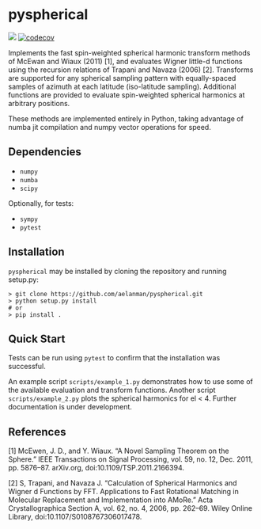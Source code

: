 # pyspherical


![](https://github.com/RadioAstronomySoftwareGroup/pyspherical/workflows/Tests/badge.svg?branch=master)
[![codecov](https://codecov.io/gh/aelanman/pyspherical/branch/master/graph/badge.svg)](https://codecov.io/gh/aelanman/pyspherical)

Implements the fast spin-weighted spherical harmonic transform methods of McEwan and Wiaux (2011) [1],
and evaluates Wigner little-d functions using the recursion relations of Trapani and Navaza (2006) [2]. Transforms are
supported for any spherical sampling pattern with equally-spaced samples of azimuth at each latitude (iso-latitude sampling).
Additional functions are provided to evaluate spin-weighted spherical harmonics at arbitrary positions.

These methods are implemented entirely in Python, taking advantage of numba jit compilation and numpy vector operations
for speed.

## Dependencies
* `numpy`
* `numba`
* `scipy`

Optionally, for tests:
* `sympy`
* `pytest`

## Installation

`pyspherical` may be installed by cloning the repository and running setup.py:
```
> git clone https://github.com/aelanman/pyspherical.git
> python setup.py install
# or
> pip install .
```

## Quick Start

Tests can be run using `pytest` to confirm that the installation was successful.

An example script `scripts/example_1.py` demonstrates how to use some of the available evaluation and transform functions. Another script `scripts/example_2.py` plots the spherical harmonics for el < 4. Further documentation is under development.


## References

[1] McEwen, J. D., and Y. Wiaux. “A Novel Sampling Theorem on the Sphere.” IEEE Transactions on Signal Processing, vol. 59, no. 12, Dec. 2011, pp. 5876–87. arXiv.org, doi:10.1109/TSP.2011.2166394.

[2] S, Trapani, and Navaza J. “Calculation of Spherical Harmonics and Wigner d Functions by FFT. Applications to Fast Rotational Matching in Molecular Replacement and Implementation into AMoRe.” Acta Crystallographica Section A, vol. 62, no. 4, 2006, pp. 262–69. Wiley Online Library, doi:10.1107/S0108767306017478.
